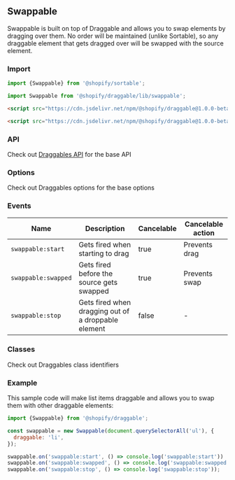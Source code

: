 ## Swappable

Swappable is built on top of Draggable and allows you to swap elements by dragging over them. No order will be maintained (unlike Sortable),
so any draggable element that gets dragged over will be swapped with the source element.

### Import

```js
import {Swappable} from '@shopify/sortable';
```

```js
import Swappable from '@shopify/draggable/lib/swappable';
```

```html
<script src="https://cdn.jsdelivr.net/npm/@shopify/draggable@1.0.0-beta.3/lib/draggable.bundle.js"></script>
```

```html
<script src="https://cdn.jsdelivr.net/npm/@shopify/draggable@1.0.0-beta.3/lib/swappable.js"></script>
```

### API

Check out [Draggables API](../Draggable#api) for the base API

### Options

Check out Draggables options for the base options

### Events

| Name                  | Description                                                | Cancelable  | Cancelable action    |
| --------------------- | ---------------------------------------------------------- | ----------- | -------------------- |
| `swappable:start`     | Gets fired when starting to drag                           | true        | Prevents drag        |
| `swappable:swapped`   | Gets fired before the source gets swapped                  | true        | Prevents swap        |
| `swappable:stop`      | Gets fired when dragging out of a droppable element        | false       | -                    |

### Classes

Check out Draggables class identifiers

### Example

This sample code will make list items draggable and allows you to swap them with other draggable elements:

```js
import {Swappable} from '@shopify/draggable';

const swappable = new Swappable(document.querySelectorAll('ul'), {
  draggable: 'li',
});

swappable.on('swappable:start', () => console.log('swappable:start'))
swappable.on('swappable:swapped', () => console.log('swappable:swapped'));
swappable.on('swappable:stop', () => console.log('swappable:stop'));
```
